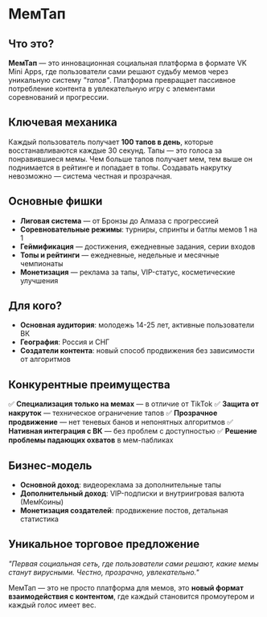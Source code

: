 # МемТап

## Что это?

**МемТап** — это инновационная социальная платформа в формате VK Mini Apps, где пользователи сами решают судьбу мемов через уникальную систему _"тапов"_. Платформа превращает пассивное потребление контента в увлекательную игру с элементами соревнований и прогрессии.

## Ключевая механика

Каждый пользователь получает **100 тапов в день**, которые восстанавливаются каждые 30 секунд. Тапы — это голоса за понравившиеся мемы. Чем больше тапов получает мем, тем выше он поднимается в рейтинге и попадает в топы. Создавать накрутку невозможно — система честная и прозрачная.

## Основные фишки

-   **Лиговая система** — от Бронзы до Алмаза с прогрессией
-   **Соревновательные режимы**: турниры, спринты и батлы мемов 1 на 1
-   **Геймификация** — достижения, ежедневные задания, серии входов
-   **Топы и рейтинги** — ежедневные, недельные и месячные чемпионаты
-   **Монетизация** — реклама за тапы, VIP-статус, косметические улучшения

## Для кого?

-   **Основная аудитория**: молодежь 14-25 лет, активные пользователи ВК
-   **География**: Россия и СНГ
-   **Создатели контента**: новый способ продвижения без зависимости от алгоритмов

## Конкурентные преимущества

✅ **Специализация только на мемах** — в отличие от TikTok
✅ **Защита от накруток** — техническое ограничение тапов
✅ **Прозрачное продвижение** — нет теневых банов и непонятных алгоритмов
✅ **Нативная интеграция с ВК** — без проблем с доступностью
✅ **Решение проблемы падающих охватов** в мем-пабликах

## Бизнес-модель

-   **Основной доход**: видеореклама за дополнительные тапы
-   **Дополнительный доход**: VIP-подписки и внутриигровая валюта (МемКоины)
-   **Монетизация создателей**: продвижение постов, детальная статистика

## Уникальное торговое предложение

_"Первая социальная сеть, где пользователи сами решают, какие мемы станут вирусными. Честно, прозрачно, увлекательно."_

МемТап — это не просто платформа для мемов, это **новый формат взаимодействия с контентом**, где каждый становится промоутером и каждый голос имеет вес.
